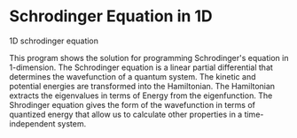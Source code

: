 # Schrodinger Equation in 1D
1D schrodinger equation


This program shows the solution for programming Schrodinger's equation in 1-dimension. 
The Schrodinger equation is a linear partial differential that determines the wavefunction of a quantum system.
The kinetic and potential energies are transformed into the Hamiltonian.
The Hamiltonian extracts the eigenvalues in terms of Energy from the eigenfunction.
The Shrodinger equation gives the form of the wavefunction in terms of quantized energy that allow us to calculate other properties in a time-independent system.


